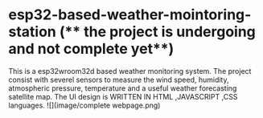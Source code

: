 # esp32-based-weather-mointoring-station (** the project is undergoing and not complete yet**)
This is  a esp32wroom32d based weather monitoring system. The project consist with severel sensors to measure the wind speed, humidity, atmospheric pressure, temperature and a  useful weather forecasting satellite map. The UI design is WRITTEN IN HTML ,JAVASCRIPT ,CSS languages.
![](image/complete webpage.png)

